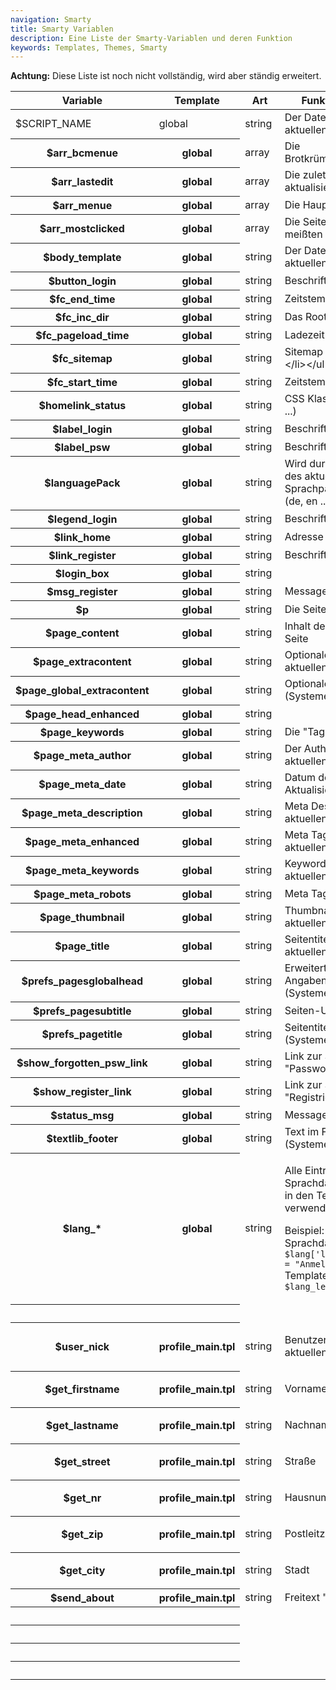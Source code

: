 ```yaml
---
navigation: Smarty
title: Smarty Variablen
description: Eine Liste der Smarty-Variablen und deren Funktion
keywords: Templates, Themes, Smarty
---
```


<p class="alert alert-info">
<strong>Achtung:</strong> Diese Liste ist noch nicht vollständig, wird aber ständig erweitert.
</p>
 
<table class="table">
<thead>
	<tr>
		<th>Variable</th>
		<th>Template</th>
		<th>Art</th>
		<th>Funktion/Inhalt</th>
	</tr>
</thead>
<tbody>
<tr class="even"><td>$SCRIPT_NAME</th><td>global</th>
<td>string</td>
<td>Der Dateiname des aktuellen Scripts</td>
</tr>
<tr class="odd"><th>$arr_bcmenue</th><th>global</th>
<td>array</td>
<td>Die Brotkrümelnavigation</td>
</tr>
<tr class="even"><th>$arr_lastedit</th><th>global</th>
<td>array</td>
<td>Die zuletzt aktualisierten Seiten</td>
</tr>
<tr class="odd"><th>$arr_menue</th><th>global</th>
<td>array</td>
<td>Die Hauptnavigation</td>
</tr>
<tr class="even"><th>$arr_mostclicked</th><th>global</th>
<td>array</td>
<td>Die Seiten mit den meißten Hits</td>
</tr>
<tr class="odd"><th>$body_template</th><th>global</th>
<td>string</td>
<td>Der Dateiname des aktuellen Templates</td>
</tr>
<tr class="even"><th>$button_login</th><th>global</th>
<td>string</td>
<td>Beschriftung/Button</td>
</tr>
<tr class="even"><th>$fc_end_time</th><th>global</th>
<td>string</td>
<td>Zeitstempel</td>
</tr>
<tr class="odd"><th>$fc_inc_dir</th><th>global</th>
<td>string</td>
<td>Das Root Verzeichnis</td>
</tr>
<tr class="even"><th>$fc_pageload_time</th><th>global</th>
<td>string</td>
<td>Ladezeit</td>
</tr>
<tr class="odd"><th>$fc_sitemap</th><th>global</th>
<td>string</td>
<td>Sitemap (&lt;ul&gt;&lt;li&gt;...&lt;/li&gt;&lt;/ul&gt;</td>
</tr>
<tr class="even"><th>$fc_start_time</th><th>global</th>
<td>string</td>
<td>Zeitstempel</td>
</tr>
<tr class="odd"><th>$homelink_status</th><th>global</th>
<td>string</td>
<td>CSS Klasse ("active ...)</td>
</tr>
<tr class="even"><th>$label_login</th><th>global</th>
<td>string</td>
<td>Beschriftung/Button</td>
</tr>
<tr class="odd"><th>$label_psw</th><th>global</th>
<td>string</td>
<td>Beschriftung/Button</td>
</tr>
<tr class="odd"><th>$languagePack</th><th>global</th>
<td>string</td>
<td>Wird durch das Kürzel des aktuellen Sprachpakets ersetzt (de, en ...)</td>
</tr>
<tr class="even"><th>$legend_login</th><th>global</th>
<td>string</td>
<td>Beschriftung</td>
</tr>
<tr class="odd"><th>$link_home</th><th>global</th>
<td>string</td>
<td>Adresse&nbsp;zur Startseite</td>
</tr>
<tr class="even"><th>$link_register</th><th>global</th>
<td>string</td>
<td>Beschriftung</td>
</tr>
<tr class="odd"><th>$login_box</th><th>global</th>
<td>string</td>
<td>&nbsp;</td>
</tr>
<tr class="even"><th>$msg_register</th><th>global</th>
<td>string</td>
<td>Message</td>
</tr>
<tr class="odd"><th>$p</th><th>global</th>
<td>string</td>
<td>Die Seiten ID</td>
</tr>
<tr class="even"><th>$page_content</th><th>global</th>
<td>string</td>
<td>Inhalt der aktuellen Seite</td>
</tr>
<tr class="odd"><th>$page_extracontent</th><th>global</th>
<td>string</td>
<td>Optionaler Inhalt der aktuellen Seite</td>
</tr>
<tr class="even"><th>$page_global_extracontent</th><th>global</th>
<td>string</td>
<td>Optionaler Inhalt (Systemeinstellungen)</td>
</tr>
<tr class="odd"><th>$page_head_enhanced</th><th>global</th>
<td>string</td>
<td>&nbsp;</td>
</tr>
<tr class="even"><th>$page_keywords</th><th>global</th>
<td>string</td>
<td>Die "Tag Wolke"</td>
</tr>
<tr class="odd"><th>$page_meta_author</th><th>global</th>
<td>string</td>
<td>Der Author der aktuellen Seite</td>
</tr>
<tr class="even"><th>$page_meta_date</th><th>global</th>
<td>string</td>
<td>Datum der letzten Aktualisierung</td>
</tr>
<tr class="odd"><th>$page_meta_description</th><th>global</th>
<td>string</td>
<td>Meta Descrition der aktuellen Seite</td>
</tr>
<tr class="even"><th>$page_meta_enhanced</th><th>global</th>
<td>string</td>
<td>Meta Tags der aktuellen Seite</td>
</tr>
<tr class="odd"><th>$page_meta_keywords</th><th>global</th>
<td>string&nbsp;</td>
<td>Keywords der aktuellen Seite</td>
</tr>
<tr class="even"><th>$page_meta_robots</th><th>global</th>
<td>string</td>
<td>Meta Tag "Robots"</td>
</tr>
<tr class="odd"><th>$page_thumbnail</th><th>global</th>
<td>string</td>
<td>Thumbnail der aktuellen Seite</td>
</tr>
<tr class="even"><th>$page_title</th><th>global</th>
<td>string</td>
<td>Seitentitel der aktuellen Seite</td>
</tr>
<tr class="odd"><th>$prefs_pagesglobalhead</th><th>global</th>
<td>string</td>
<td>Erweiterte Header-Angaben (Systemeinstellungen)</td>
</tr>
<tr class="even"><th>$prefs_pagesubtitle</th><th>global</th>
<td>string</td>
<td>Seiten-Untertitel</td>
</tr>
<tr class="odd"><th>$prefs_pagetitle</th><th>global</th>
<td>string</td>
<td>Seitentitel (Systemeinstellungen)</td>
</tr>
<tr class="even"><th>$show_forgotten_psw_link</th><th>global</th>
<td>string</td>
<td>Link zur Seite "Passwort vergessen"</td>
</tr>
<tr class="odd"><th>$show_register_link</th><th>global</th>
<td>string</td>
<td>Link zur Seite "Registrieren"</td>
</tr>
<tr class="even"><th>$status_msg</th><th>global</th>
<td>string</td>
<td>Message</td>
</tr>
<tr class="odd"><th>$textlib_footer</th><th>global</th>
<td>string</td>
<td>Text im Footer (Systemeinstellungen)</td>
</tr>
<tr class="odd"><th>$lang_*</th><th>global</th>
<td>string</td>
<td>
<p>Alle Einträge aus den Sprachdateien können in den Templates verwendet werden.</p>
<p>Beispiel:<br>Sprachdatei: <code>$lang['legend_login'] = "Anmelden";</code><br>Template: <code>$lang_legend_login</code></p>
</td>
</tr>
<tr class="odd"><th>&nbsp;</th><th>&nbsp;</th>
<td>&nbsp;</td>
<td>&nbsp;</td>
</tr>
<tr class="odd"><th>$user_nick</th><th>profile_main.tpl</th>
<td>string</td>
<td>
<p>Benutzername des aktuellen Benutzers</p>
</td>
</tr>
<tr class="odd"><th>$get_firstname</th><th>profile_main.tpl</th>
<td>string</td>
<td>
<p>Vorname</p>
</td>
</tr>
<tr class="odd"><th>$get_lastname</th><th>profile_main.tpl</th>
<td>string</td>
<td>
<p>Nachname</p>
</td>
</tr>
<tr class="odd"><th>$get_street</th><th>profile_main.tpl</th>
<td>string</td>
<td>
<p>Straße</p>
</td>
</tr>
<tr class="odd"><th>$get_nr</th><th>profile_main.tpl</th>
<td>string</td>
<td>
<p>Hausnummer</p>
</td>
</tr>
<tr class="odd"><th>$get_zip</th><th>profile_main.tpl</th>
<td>string</td>
<td>
<p>Postleitzahl</p>
</td>
</tr>
<tr class="odd"><th>$get_city</th><th>profile_main.tpl</th>
<td>string</td>
<td>
<p>Stadt</p>
</td>
</tr>
<tr class="odd"><th>$send_about</th><th>profile_main.tpl</th>
<td>string</td>
<td>Freitext "Über mich"</td>
</tr>
<tr class="odd"><th>&nbsp;</th><th>&nbsp;</th>
<td>&nbsp;</td>
<td>&nbsp;</td>
</tr>
<tr class="odd"><th>&nbsp;</th><th>&nbsp;</th>
<td>&nbsp;</td>
<td>&nbsp;</td>
</tr>
<tr class="odd"><th>&nbsp;</th><th>&nbsp;</th>
<td>&nbsp;</td>
<td>&nbsp;</td>
</tr>
<tr class="odd"><th>&nbsp;</th><th>&nbsp;</th>
<td>&nbsp;</td>
<td>&nbsp;</td>
</tr>
</tbody>
</table>